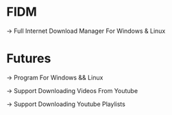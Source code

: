 # FIDM
-> Full Internet Download Manager For Windows & Linux





# Futures

  -> Program For Windows && Linux
  
  -> Support Downloading Videos From Youtube
  
  -> Support Downloading Youtube Playlists
  
